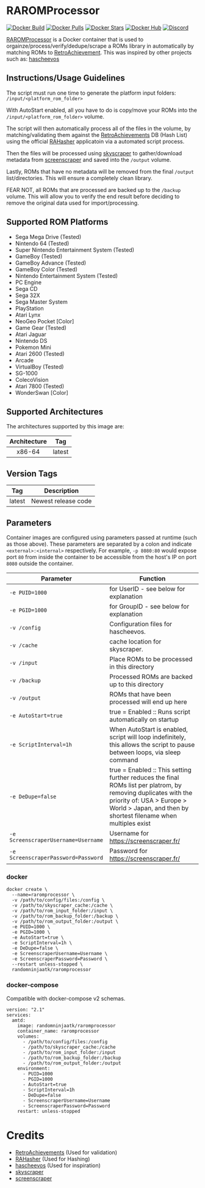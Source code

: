 # RAROMProcessor
[![Docker Build](https://img.shields.io/docker/cloud/automated/randomninjaatk/raromprocessor?style=flat-square)](https://hub.docker.com/r/randomninjaatk/raromprocessor)
[![Docker Pulls](https://img.shields.io/docker/pulls/randomninjaatk/raromprocessor?style=flat-square)](https://hub.docker.com/r/randomninjaatk/raromprocessor)
[![Docker Stars](https://img.shields.io/docker/stars/randomninjaatk/raromprocessor?style=flat-square)](https://hub.docker.com/r/randomninjaatk/raromprocessor)
[![Docker Hub](https://img.shields.io/badge/Open%20On-DockerHub-blue?style=flat-square)](https://hub.docker.com/r/randomninjaatk/raromprocessor)
[![Discord](https://img.shields.io/discord/747100476775858276.svg?style=flat-square&label=Discord&logo=discord)](https://discord.gg/JumQXDc "realtime support / chat with the community." )

[RAROMProcessor](https://github.com/RandomNinjaAtk/docker-hascheevos) is a Docker container that is used to orgainze/process/verify/dedupe/scrape a ROMs library in automatically by matching ROMs to [RetroAchievement](https://retroachievements.org). This was inspired by other projects such as: [hascheevos](https://github.com/meleu/hascheevos) 

## Instructions/Usage Guidelines

The script must run one time to generate the platform input folders:  ```/input/<platform_rom_folder>```

With AutoStart enabled, all you have to do is copy/move your ROMs into the ```/input/<platform_rom_folder>``` volume. 

The script will then automatically process all of the files in the volume, by matching/validating them against the [RetroAchievements](https://retroachievements.org) DB (Hash List) using the official [RAHasher](https://github.com/RetroAchievements/RALibretro/releases) applicatoin via a automated script process.

Then the files will be processed using [skyscraper](https://github.com/muldjord/skyscraper) to gather/download metadata from [screenscraper](https://screenscraper.fr/) and saved into the ```/output``` volume.

Lastly, ROMs that have no metadata will be removed from the final ```/output``` list/directories. This will ensure a completely clean library.

FEAR NOT, all ROMs that are processed are backed up to the ```/backup``` volume. This will allow you to verify the end result before deciding to remove the original data used for import/processing.

## Supported ROM Platforms
- Sega Mega Drive (Tested)
- Nintendo 64 (Tested)
- Super Nintendo Entertainment System (Tested)
- GameBoy (Tested)
- GameBoy Advance (Tested)
- GameBoy Color (Tested)
- Nintendo Entertainment System (Tested)
- PC Engine
- Sega CD
- Sega 32X
- Sega Master System
- PlayStation
- Atari Lynx
- NeoGeo Pocket [Color]
- Game Gear (Tested)
- Atari Jaguar
- Nintendo DS
- Pokemon Mini
- Atari 2600 (Tested)
- Arcade
- VirtualBoy (Tested)
- SG-1000
- ColecoVision
- Atari 7800  (Tested)
- WonderSwan [Color]

## Supported Architectures

The architectures supported by this image are:

| Architecture | Tag |
| :----: | --- |
| x86-64 | latest |

## Version Tags

| Tag | Description |
| :----: | --- |
| latest | Newest release code |

## Parameters

Container images are configured using parameters passed at runtime (such as those above). These parameters are separated by a colon and indicate `<external>:<internal>` respectively. For example, `-p 8080:80` would expose port `80` from inside the container to be accessible from the host's IP on port `8080` outside the container.

| Parameter | Function |
| --- | --- |
| `-e PUID=1000` | for UserID - see below for explanation |
| `-e PGID=1000` | for GroupID - see below for explanation |
| `-v /config` | Configuration files for hascheevos. |
| `-v /cache` | cache location for skyscraper. |
| `-v /input` | Place ROMs to be processed in this directory |
| `-v /backup` | Processed ROMs are backed up to this directory |
| `-v /output` | ROMs that have been processed will end up here |
| `-e AutoStart=true` | true = Enabled :: Runs script automatically on startup |
| `-e ScriptInterval=1h` | When AutoStart is enabled, script will loop indefinitely, this allows the script to pause between loops, via sleep command |
| `-e DeDupe=false` | true = Enabled :: This setting further reduces the final ROMs list per platrom, by removing duplicates with the priority of: USA > Europe > World > Japan, and then by shortest filename when multiples exist |
| `-e ScreenscraperUsername=Username` | Username for https://screenscraper.fr/ |
| `-e ScreenscraperPassword=Password` | Password for https://screenscraper.fr/ |

### docker

```
docker create \
  --name=raromprocessor \
  -v /path/to/config/files:/config \
  -v /path/to/skyscraper_cache:/cache \
  -v /path/to/rom_input_folder:/input \
  -v /path/to/rom_backup_folder:/backup \
  -v /path/to/rom_output_folder:/output \
  -e PUID=1000 \
  -e PGID=1000 \
  -e AutoStart=true \
  -e ScriptInterval=1h \
  -e DeDupe=false \
  -e ScreenscraperUsername=Username \
  -e ScreenscraperPassword=Password \
  --restart unless-stopped \
  randomninjaatk/raromprocessor 
```


### docker-compose

Compatible with docker-compose v2 schemas.

```
version: "2.1"
services:
  amtd:
    image: randomninjaatk/raromprocessor 
    container_name: raromprocessor
    volumes:
      - /path/to/config/files:/config
      - /path/to/skyscraper_cache:/cache
      - /path/to/rom_input_folder:/input
      - /path/to/rom_backup_folder:/backup
      - /path/to/rom_output_folder:/output
    environment:
      - PUID=1000
      - PGID=1000
      - AutoStart=true
      - ScriptInterval=1h
      - DeDupe=false
      - ScreenscraperUsername=Username
      - ScreenscraperPassword=Password
    restart: unless-stopped
```
 
# Credits
- [RetroAchievements](https://retroachievements.org) (Used for validation)
- [RAHasher](https://github.com/RetroAchievements/RALibretro/releases) (Used for Hashing)
- [hascheevos](https://github.com/meleu/hascheevos) (Used for inspiration)
- [skyscraper](https://github.com/muldjord/skyscraper)
- [screenscraper](https://screenscraper.fr/) 
